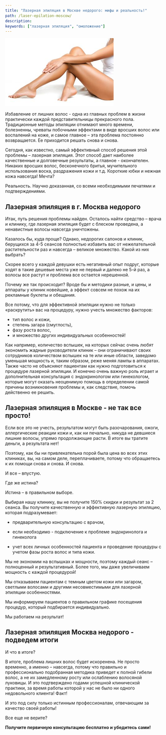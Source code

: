 ```yaml
---
title: "Лазерная эпиляция в Москве недорого: мифы и реальность!"
path: /laser-epilation-moscow/
description:
keywords: ["лазерная эпиляция", "омоложение"]
---
```


![](./laser-epilation.jpg)

Избавление от лишних волос - одна из главных проблем в жизни практически
каждой представительницы прекрасного пола. Традиционные методы эпиляции
отнимают много времени, болезненны, чреваты побочными эффектами в виде
вросших волос или воспалений на коже, и самое главное – эта проблема
постоянно возвращается. Ее приходится решать снова и снова.

Сегодня, как известно, самый эффективный способ решения этой проблемы –
лазерная эпиляция. Этот способ дает наиболее качественные и долговечные
результаты, а главное - окончателен. Никаких вросших волос, бесконечного
бритья, мучительного использования воска, раздражения кожи и т.д.
Короткие юбки и нежная кожа навсегда! Мечта?

Реальность. Научно доказанная, со всеми необходимыми печатями и
подтверждениями.

Лазерная эпиляция в г. Москва недорого
--------------------------------------

Итак, путь решения проблемы найден. Осталось найти средство – врача и
клинику, где лазерная эпиляция будет с блеском проведена, а ненавистные
волосы навсегда уничтожены.

Казалось бы, куда проще? Однако, недорогих салонов и клиник, берущихся
за 4-5 сеансов полностью избавить вас от нежелательной растительности
раз и навсегда – великое множество. Какой из них выбрать?

Скорее всего у каждой девушки есть негативный опыт подруг, которые ходят
в такие дешевые места уже не первый и далеко не 5-й раз, а волосы все
растут и проблема все остается нерешенной.

Почему же так происходит? Вроде бы и методики разные, и цены, и аппараты
у клиник новейшие, а эффект совсем не похож на их рекламные буклеты и
обещания.

Все потому, что для эффективной эпиляции нужно не только «раскрутить»
вас на процедуру, нужно учесть множество факторов:
* тип волос и кожи,
* степень загара (смуглость),
* фазу роста волос,
* и множество других индивидуальных особенностей!

Как например, количество вспышек, на которых сейчас очень любят
экономить жадные руководители клиник – они ограничивают своих
сотрудников количеством вспышек на те или иные области, заведомо
уменьшая мощность и, таким образом, реже меняя лампы в аппаратах. Также
часто не объясняют пациентам как нужно подготовиться к процедуре
лазерной эпиляции. И конечно очень важную роль играет и дополнительная
консультация с эндокринологом или гинекологом, которые могут оказать
неоценимую помощь в определении самой причины возникновения проблемы и,
как следствие, помочь действенно ее решить.

Лазерная эпиляция в Москве - не так все просто!
-----------------------------------------------

Если все это не учесть, результатом могут быть разочарования, ожоги,
аллергические реакции кожи и, как ни печально, никуда не девшиеся лишние
волосы, упрямо продолжающие расти. В итоге вы тратите деньги, а
результата нет!

Поэтому, как бы ни привлекательна порой была цена во всех этих клиниках,
вы, на самом деле, переплачиваете, потому что обращаетесь к их помощи
снова и снова. И снова.

И все – впустую.

Где же истина?

Истина – в правильном выборе.

Выбирая нашу клинику, вы не получите 150% скидки и результат за 2
сеанса. Вы получите качественную и эффективную лазерную эпиляцию,
которая подразумевает:
* предварительную консультацию с врачом,
* если необходимо - подключение к проблеме эндокринолога и гинеколога

* учет всех личных особенностей пациента и проведение процедуры с учетом
  фазы роста волос и типа кожи.

Мы не экономим на вспышках и мощности, поэтому каждый сеанс –
полноценный и результативный. Более того, мы даже увеличиваем мощность с
каждой процедурой!

Мы отказываем пациентам с темным цветом кожи или загаром, светлыми
волосами и другими несовместимыми для лазерной эпиляции особенностями.

Мы информируем пациентов о правильном графике посещения процедур,
который подбирается индивидуально.

Мы работаем на результат!

Лазерная эпиляция Москва недорого - подведем итоги
--------------------------------------------------

И что в итоге?

В итоге, проблема лишних волос будет искоренена. Не просто временно, а
именно – навсегда, потому что правильно и профессионально подобранная
методика приведет к полной гибели волос, а не их замедленному росту или
ослаблению волосяной луковицы. И это подтверждено годами успешной
клинической практики, за время работы которой у нас не было ни одного
недовольного клиента! Факт!

И это под силу только истинным профессионалам, отвечающим за качество
своей работы!

Все еще не верите?

**Получите первичную консультацию бесплатно и убедитесь сами!**
